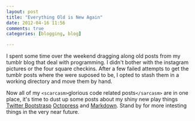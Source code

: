 ```yaml
---
layout: post
title: "Everything Old is New Again"
date: 2012-04-16 11:56
comments: true
categories: [blogging, blog]

---
```


I spent some time over the weekend dragging along old posts from my tumblr blog that deal with programming. I didn't bother with the instagram pictures or the four square checkins. After a few failed attempts to get the tumblr posts where the were suposed to be, I opted to stash them in a working directory and move them by hand.

Now all of my `<scarcasm>`glorious code related posts`</sarcasm>` are in one place, it's time to dust up some posts about my shiny new play things [Twitter Bootstrasp](http://twitter.github.com/bootstrap/") [Octopress](https://octopress.org) and [Markdown](http://daringfireball.net/projects/markdown/syntax"). Stand by for more intesting things in the very near future.
